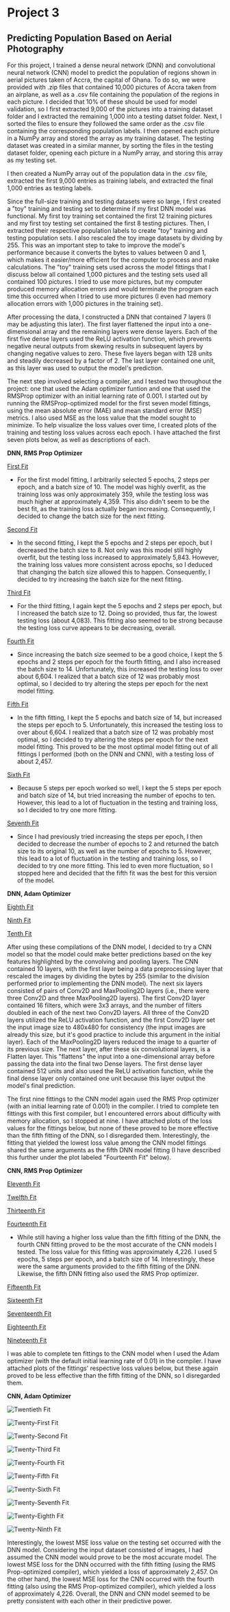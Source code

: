 # Project 3

## Predicting Population Based on Aerial Photography

  For this project, I trained a dense neural network (DNN) and convolutional neural network (CNN) model to predict the population of regions shown in aerial pictures taken of Accra, the capital of Ghana. To do so, we were provided with .zip files that contained 10,000 pictures of Accra taken from an airplane, as well as a .csv file containing the population of the regions in each picture.  I decided that 10% of these should be used for model validation, so I first extracted 9,000 of the pictures into a training dataset folder and I extracted the remaining 1,000 into a testing datset folder.  Next, I sorted the files to ensure they followed the same order as the .csv file containing the corresponding population labels.  I then opened each picture in a NumPy array and stored the array as my training dataset.  The testing dataset was created in a similar manner, by sorting the files in the testing dataset folder, opening each picture in a NumPy array, and storing this array as my testing set. 
  
  I then created a NumPy array out of the population data in the .csv file, extracted the first 9,000 entries as training labels, and extracted the final 1,000 entries as testing labels.
  
  Since the full-size training and testing datasets were so large, I first created a "toy" training and testing set to determine if my first DNN model was functional.  My first toy training set contained the first 12 training pictures and my first toy testing set contained the first 8 testing pictures. Then, I extracted their respective population labels to create "toy" training and testing population sets.  I also rescaled the toy image datasets by dividing by 255.  This was an important step to take to improve the model's performance because it converts the bytes to values between 0 and 1, which makes it easier/more efficient for the computer to process and make calculations.  The "toy" training sets used across the model fittings that I discuss below all contained 1,000 pictures and the testing sets used all contained 100 pictures.  I tried to use more pictures, but my computer produced memory allocation errors and would terminate the program each time this occurred when I tried to use more pictures (I even had memory allocation errors with 1,000 pictures in the training set).
  
  After processing the data, I constructed a DNN that contained 7 layers (I may be adjusting this later).  The first layer flattened the input into a one-dimensional array and the remaining layers were dense layers.  Each of the first five dense layers used the ReLU activation function, which prevents negative neural outputs from skewing results in subsequent layers by changing negative values to zero.  These five layers began with 128 units and steadily decreased by a factor of 2.  The last layer contained one unit, as this layer was used to output the model's prediction. 
  
  The next step involved selecting a compiler, and I tested two throughout the project: one that used the Adam optimizer funtion and one that used the RMSProp optimizer with an initial learning rate of 0.001.  I started out by running the RMSProp-optimized model for the first seven model fittings, using the mean absolute error (MAE) and mean standard error (MSE) metrics.  I also used MSE as the loss value that the model sought to minimize.  To help visualize the loss values over time, I created plots of the training and testing loss values across each epoch.  I have attached the first seven plots below, as well as descriptions of each.
  
**DNN, RMS Prop Optimizer** 

[First Fit](https://github.com/CSStarfish/Machine-Learning/blob/master/Project%203%20Plots/First%20Model%20Fit.png)

* For the first model fitting, I arbitrarily selected 5 epochs, 2 steps per epoch, and a batch size of 10.  The model was highly overfit, as the training loss was only approximately 359, while the testing loss was much higher at approximately 4,359.  This also didn't seem to be the best fit, as the training loss actually began increasing.  Consequently, I decided to change the batch size for the next fitting.

[Second Fit](https://github.com/CSStarfish/Machine-Learning/blob/master/Project%203%20Plots/Second%20Model%20Fit.png)

* In the second fitting, I kept the 5 epochs and 2 steps per epoch, but I decreased the batch size to 8.  Not only was this model still highly overfit, but the testing loss increased to approximately 5,843.  However, the training loss values more consistent across epochs, so I deduced that changing the batch size allowed this to happen.  Consequently, I decided to try increasing the batch size for the next fitting.

[Third Fit](https://github.com/CSStarfish/Machine-Learning/blob/master/Project%203%20Plots/Third%20Model%20Fit.png)

* For the third fitting, I again kept the 5 epochs and 2 steps per epoch, but I increased the batch size to 12.  Doing so provided, thus far, the lowest testing loss (about 4,083).  This fitting also seemed to be strong because the testing loss curve appears to be decreasing, overall.

[Fourth Fit](https://github.com/CSStarfish/Machine-Learning/blob/master/Project%203%20Plots/Fourth%20Model%20Fit.png)

* Since increasing the batch size seemed to be a good choice, I kept the 5 epochs and 2 steps per epoch for the fourth fitting, and I also increased the batch size to 14.  Unfortunately, this increased the testing loss to over about 6,604.  I realized that a batch size of 12 was probably most optimal, so I decided to try altering the steps per epoch for the next model fitting.

[Fifth Fit](https://github.com/CSStarfish/Machine-Learning/blob/master/Project%203%20Plots/Fifth%20Model%20Fit.png)

*  In the fifth fitting, I kept the 5 epochs and batch size of 14, but increased the steps per epoch to 5. Unfortunately, this increased the testing loss to over about 6,604.  I realized that a batch size of 12 was probably most optimal, so I decided to try altering the steps per epoch for the next model fitting.  This proved to be the most optimal model fitting out of all fittings I performed (both on the DNN and CNN), with a testing loss of about 2,457.

[Sixth Fit](https://github.com/CSStarfish/Machine-Learning/blob/master/Project%203%20Plots/Sixth%20Model%20Fit.png)

*  Because 5 steps per epoch worked so well, I kept the 5 steps per epoch and batch size of 14, but tried increasing the number of epochs to ten. However, this lead to a lot of fluctuation in the testing and training loss, so I decided to try one more fitting.

[Seventh Fit](https://github.com/CSStarfish/Machine-Learning/blob/master/Project%203%20Plots/Seventh%20Model%20Fit.png)

*  Since I had previously tried increasing the steps per epoch, I then decided to decrease the number of epochs to 2 and returned the batch size to its original 10, as well as the number of epochs to 5. However, this lead to a lot of fluctuation in the testing and training loss, so I decided to try one more fitting.  This led to even more fluctuation, so I stopped here and decided that the fifth fit was the best for this version of the model.


**DNN, Adam Optimizer**

[Eighth Fit](https://github.com/CSStarfish/Machine-Learning/blob/master/Project%203%20Plots/Eighth%20Model%20Fit.png)

[Ninth Fit](https://github.com/CSStarfish/Machine-Learning/blob/master/Project%203%20Plots/Ninth%20Model%20Fit.png)

[Tenth Fit](https://github.com/CSStarfish/Machine-Learning/blob/master/Project%203%20Plots/Tenth%20Model%20Fit.png)

   After using these compilations of the DNN model, I decided to try a CNN model so that the model could make better predictions based on the key features highlighted by the convolving and pooling layers.  The CNN contained 10 layers, with the first layer being a data preprocessing layer that rescaled the images by dividing the bytes by 255 (similar to the division performed prior to implementing the DNN model).  The next six layers consisted of pairs of Conv2D and MaxPooling2D layers (i.e., there were three Conv2D and three MaxPooling2D layers).  The first Conv2D layer contained 16 filters, which were 3x3 arrays, and the number of filters doubled in each of the next two Conv2D layers.  All three of the Conv2D layers utilized the ReLU activation function, and the first Conv2D layer set the input image size to 480x480 for consistency (the input images are already this size, but it's good practice to include this argument in the initial layer).  Each of the MaxPooling2D layers reduced the image to a quarter of its previous size.  The next layer, after these six convolutional layers, is a Flatten layer.  This "flattens" the input into a one-dimensional array before passing the data into the final two Dense layers.  The first dense layer contained 512 units and also used the ReLU activation function, while the final dense layer only contained one unit because this layer output the model's final prediction.
   
   The first nine fittings to the CNN model again used the RMS Prop optimizer (with an initial learning rate of 0.001) in the compiler.  I tried to complete ten fittings with this first compiler, but I encountered errors about difficulty with memory allocation, so I stopped at nine.  I have attached plots of the loss values for the fittings below, but none of these proved to be more effective than the fifth fitting of the DNN, so I disregarded them.  Interestingly, the fitting that yielded the lowest loss value among the CNN model fittings shared the same arguments as the fifth DNN model fitting (I have described this further under the plot labeled "Fourteenth Fit" below).
   
**CNN, RMS Prop Optimizer**

[Eleventh Fit](https://github.com/CSStarfish/Machine-Learning/blob/master/Project%203%20Plots/Eleventh%20Model%20Fit.png)

[Twelfth Fit](https://github.com/CSStarfish/Machine-Learning/blob/master/Project%203%20Plots/Twelfth%20Model%20Fit.png)

[Thirteenth Fit](https://github.com/CSStarfish/Machine-Learning/blob/master/Project%203%20Plots/Thirteenth%20Model%20Fit.png)

[Fourteenth Fit](https://github.com/CSStarfish/Machine-Learning/blob/master/Project%203%20Plots/Fourteenth%20Model%20Fit.png)

*  While still having a higher loss value than the fifth fitting of the DNN, the fourth CNN fitting proved to be the most accurate of the CNN models I tested.  The loss value for this fitting was approximately 4,226.  I used 5 epochs, 5 steps per epoch, and a batch size of 14.  Interestingly, these were the same arguments provided to the fifth fitting of the DNN.  Likewise, the fifth DNN fitting also used the RMS Prop optimizer.

[Fifteenth Fit](https://github.com/CSStarfish/Machine-Learning/blob/master/Project%203%20Plots/Fifteenth%20Model%20Fit.png)

[Sixteenth Fit](https://github.com/CSStarfish/Machine-Learning/blob/master/Project%203%20Plots/Sixteenth%20Model%20Fit.png)

[Seventeenth Fit](https://github.com/CSStarfish/Machine-Learning/blob/master/Project%203%20Plots/Seventeenth%20Model%20Fit.png)

[Eighteenth Fit](https://github.com/CSStarfish/Machine-Learning/blob/master/Project%203%20Plots/Eighteenth%20Model%20Fit.png)

[Nineteenth Fit](https://github.com/CSStarfish/Machine-Learning/blob/master/Project%203%20Plots/Nineteenth%20Model%20Fit.png)

   
   I was able to complete ten fittings to the CNN model when I used the Adam optimizer (with the default initial learning rate of 0.01) in the compiler.  I have attached plots of the fittings' respective loss values below, but these again proved to be less effective than the fifth fitting of the DNN, so I disregarded them.
   
**CNN, Adam Optimizer**

![Twentieth Fit](https://github.com/CSStarfish/Machine-Learning/blob/master/Project%203%20Plots/Twentieth%20Model%20Fit.png)

![Twenty-First Fit](https://github.com/CSStarfish/Machine-Learning/blob/master/Project%203%20Plots/Twenty-First%20Model%20Fit.png)

![Twenty-Second Fit](https://github.com/CSStarfish/Machine-Learning/blob/master/Project%203%20Plots/Twenty-Second%20Model%20Fit.png)

![Twenty-Third Fit](https://github.com/CSStarfish/Machine-Learning/blob/master/Project%203%20Plots/Twenty-Third%20Model%20FIt.png)

![Twenty-Fourth Fit](https://github.com/CSStarfish/Machine-Learning/blob/master/Project%203%20Plots/Twenty-Fourth%20Model%20Fit.png)

![Twenty-Fifth Fit](https://github.com/CSStarfish/Machine-Learning/blob/master/Project%203%20Plots/Twenty-Fifth%20Model.png)

![Twenty-Sixth Fit](https://github.com/CSStarfish/Machine-Learning/blob/master/Project%203%20Plots/Twenty-Sixth%20Model%20Fit.png)

![Twenty-Seventh Fit](https://github.com/CSStarfish/Machine-Learning/blob/master/Project%203%20Plots/Twenty-Seventh%20Mode%20Fit.png)

![Twenty-Eighth Fit](https://github.com/CSStarfish/Machine-Learning/blob/master/Project%203%20Plots/Twenty-Eighth%20Model%20Fit.png)

![Twenty-Ninth Fit](https://github.com/CSStarfish/Machine-Learning/blob/master/Project%203%20Plots/Twenty-Ninth%20Model%20Fit.png)
   
   
   Interestingly, the lowest MSE loss value on the testing set occurred with the DNN model.  Considering the input dataset consisted of images, I had assumed the CNN model would prove to be the most accurate model.  The lowest MSE loss for the DNN occurred with the fifth fitting (using the RMS Prop-optimized compiler), which yielded a loss of approximately 2,457.  On the other hand, the lowest MSE loss for the CNN occurred with the fourth fitting (also using the RMS Prop-optimized compiler), which yielded a loss of approximately 4,226.  Overall, the DNN and CNN model seemed to be pretty consistent with each other in their predictive power.
